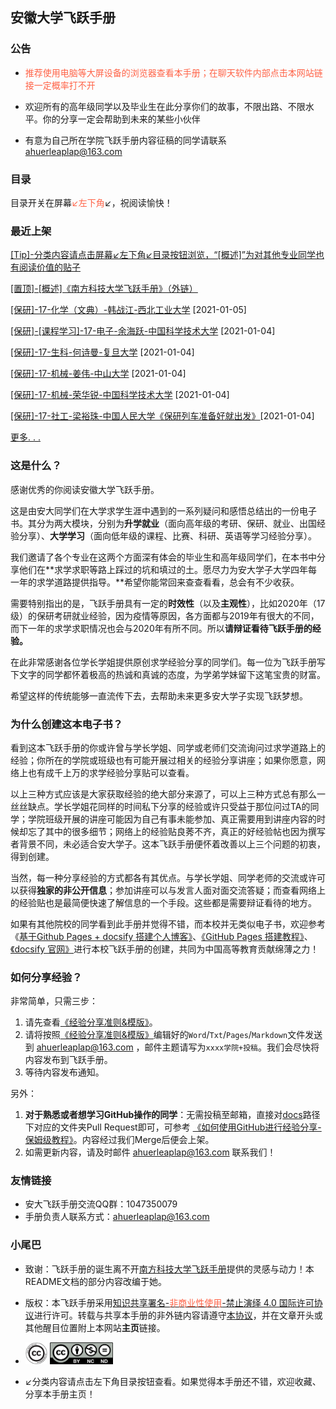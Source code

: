 ## 安徽大学飞跃手册

### 公告

* <font color="ff6347">推荐使用电脑等大屏设备的浏览器查看本手册；在聊天软件内部点击本网站链接一定概率打不开</font>

* 欢迎所有的高年级同学以及毕业生在此分享你们的故事，不限出路、不限水平。你的分享一定会帮助到未来的某些小伙伴

* 有意为自己所在学院飞跃手册内容征稿的同学请联系 ahuerleaplap@163.com 

### 目录

目录开关在屏幕<font color="ff6347">↙️左下角</font>↙️，祝阅读愉快！

### 最近上架

[[Tip]-分类内容请点击屏幕↙左下角↙目录按钮浏览，“[概述]”为对其他专业同学也有阅读价值的贴子](button.md)

[[置顶]-[概述]《南方科技大学飞跃手册》（外链）](https://sustech-application.github.io/2020-Fall/#/)

[[保研]-17-化学（文典）-韩战江-西北工业大学](升学就业/文典学院/17-化学-韩战江.md) [2021-01-05]

[[保研]-[课程学习]-17-电子-余海跃-中国科学技术大学](升学就业/电子信息工程学院/17-电子信息工程-余海跃.md) [2021-01-04]

[[保研]-17-生科-何诗曼-复旦大学](升学就业/生命科学学院/17-生科-何诗曼.md) [2021-01-04]

[[保研]-17-机械-姜伟-中山大学](升学就业/电气工程与自动化学院/17-机械-姜伟.md) [2021-01-04]

[[保研]-17-机械-荣华锐-中国科学技术大学](升学就业/电气工程与自动化学院/17-机械-荣华锐.md) [2021-01-04]

[[保研]-17-社工-梁裕珠-中国人民大学《保研列车准备好就出发》](升学就业/社会与政治学院/17-社工-梁裕珠.md)[2021-01-04]

[更多. . . ](More.md)

### 这是什么？

感谢优秀的你阅读安徽大学飞跃手册。

这是由安大同学们在大学求学生涯中遇到的一系列疑问和感悟总结出的一份电子书。其分为两大模块，分别为**升学就业**（面向高年级的考研、保研、就业、出国经验分享）、**大学学习**（面向低年级的课程、比赛、科研、英语等学习经验分享）。

我们邀请了各个专业在这两个方面深有体会的毕业生和高年级同学们，在本书中分享他们在**求学求职等路上踩过的坑和填过的土。愿尽力为安大学子大学四年每一年的求学道路提供指导。**希望你能常回来查查看看，总会有不少收获。

需要特别指出的是，飞跃手册具有一定的**时效性**（以及**主观性**），比如2020年（17级）的保研考研就业经验，因为疫情等原因，各方面都与2019年有很大的不同，而下一年的求学求职情况也会与2020年有所不同。所以**请辩证看待飞跃手册的经验。**

在此非常感谢各位学长学姐提供原创求学经验分享的同学们。每一位为飞跃手册写下文字的同学都怀着极高的热诚和真诚的态度，为学弟学妹留下这笔宝贵的财富。

希望这样的传统能够一直流传下去，去帮助未来更多安大学子实现飞跃梦想。

### 为什么创建这本电子书？

看到这本飞跃手册的你或许曾与学长学姐、同学或老师们交流询问过求学道路上的经验；你所在的学院或班级也有可能开展过相关的经验分享讲座；如果你愿意，网络上也有成千上万的求学经验分享贴可以查看。

以上三种方式应该是大家获取经验的绝大部分来源了，可以上三种方式总有那么一丝丝缺点。学长学姐花同样的时间私下分享的经验或许只受益于那位问过TA的同学；学院班级开展的讲座可能因为自己有事未能参加、真正需要用到讲座内容的时候却忘了其中的很多细节；网络上的经验贴良莠不齐，真正的好经验帖也因为撰写者背景不同，未必适合安大学子。这本飞跃手册便怀着改善以上三个问题的初衷，得到创建。

当然，每一种分享经验的方式都各有其优点。与学长学姐、同学老师的交流或许可以获得**独家的非公开信息**；参加讲座可以与发言人面对面交流答疑；而查看网络上的经验贴也是最简便快速了解信息的一个手段。这些都是需要辩证看待的地方。

如果有其他院校的同学看到此手册并觉得不错，而本校并无类似电子书，欢迎参考《[基于Github Pages + docsify 搭建个人博客》](https://zhuanlan.zhihu.com/p/101126727)、[《GitHub Pages 搭建教程》](https://sspai.com/post/54608)、[《docsify 官网》](https://docsify.js.org/#/)进行本校飞跃手册的创建，共同为中国高等教育贡献绵薄之力！

### 如何分享经验？

非常简单，只需三步：
1. 请先查看[《经验分享准则&模版》](经验分享准则&模板.md)。
2. 请将按照[《经验分享准则&模版》](经验分享准则&模板.md)编辑好的`Word`/`Txt`/`Pages`/`Markdown`文件发送到 ahuerleaplap@163.com ，邮件主题请写为`xxxx学院+投稿`。我们会尽快将内容发布到飞跃手册。
3. 等待内容发布通知。

另外：
1. **对于熟悉或者想学习GitHub操作的同学**：无需投稿至邮箱，直接对[docs](https://github.com/AHUer-LeapLap/Impart-Inherit/tree/main/docs)路径下对应的文件夹Pull Request即可，可参考 [《如何使用GitHub进行经验分享-保姆级教程》](如何使用GitHub进行经验分享.md)。内容经过我们Merge后便会上架。
2. 如需更新内容，请及时邮件 ahuerleaplap@163.com 联系我们！

### 友情链接

* 安大飞跃手册交流QQ群：1047350079
* 手册负责人联系方式：ahuerleaplap@163.com 

### 小尾巴

* 致谢：飞跃手册的诞生离不开[南方科技大学飞跃手册](https://sustech-application.github.io/2020-Fall/)提供的灵感与动力！本README文档的部分内容改编于她。

* 版权：本飞跃手册采用[知识共享署名-<font color="ff6347">非商业性使用</font>-禁止演绎 4.0 国际许可协议](https://creativecommons.org/licenses/by-nc-nd/4.0/deed.zh)进行许可。转载与共享本手册的非外链内容请遵守[本协议](https://creativecommons.org/licenses/by-nc-nd/4.0/deed.zh)，并在文章开头或其他醒目位置附上本网站**主页**链接。

* [<img src="_media/cc.png" alt="Fig.1" style="zoom:4.5%;" />](https://creativecommons.org)  [<img src="_media/by-nc-nd.png" alt="Fig.1" style="zoom:25%;" />](https://creativecommons.org/licenses/by-nc-nd/4.0/deed.zh)

* ↙️分类内容请点击左下角目录按钮查看。如果觉得本手册还不错，欢迎收藏、分享本手册主页！

